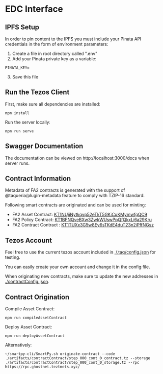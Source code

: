 # EDC Interface

## IPFS Setup

In order to pin content to the IPFS you must include your Pinata API credentials in the form of environment parameters:

1. Create a file in root directory called ".env"
2. Add your Pinata private key as a variable:

```
PINATA_KEY=
```

3. Save this file

## Run the Tezos Client

First, make sure all dependencies are installed:

```
npm install
```

Run the server locally:

```
npm run serve
```

## Swagger Documentation

The documentation can be viewed on http://localhost:3000/docs when server runs.

## Contract Information

Metadata of FA2 contracts is generated with the support of @taqueria/plugin-metadata feature to comply with TZIP-16 standard.

Following smart contracts are originated and can be used for minting:

- FA2 Asset Contract: [KT1NUjiNytkqvp52eTkT5GKiCuKMymwfgQC9](https://better-call.dev/ghostnet/KT1NUjiNytkqvp52eTkT5GKiCuKMymwfgQC9/tokens)
- FA2 Policy Contract: [KT1BFNQveBXw3ZwkWUswPpQfQkxLi6a29Kru](https://better-call.dev/ghostnet/KT1BFNQveBXw3ZwkWUswPpQfQkxLi6a29Kru/tokens)
- FA2 Contract Contract : [KT1TUXx3G5w8Ey6sTKdE4duT23n2iPffNGsz](https://better-call.dev/ghostnet/KT1TUXx3G5w8Ey6sTKdE4duT23n2iPffNGsz/tokens)

## Tezos Account

Feel free to use the current tezos account included in [./.taq/config.json](./.taq/config.json) for testing.

You can easily create your own account and change it in the config file.

When originating new contracts, make sure to update the new addresses in [./contractConfig.json](./contractConfig.json).

## Contract Origination

Compile Asset Contract:

```
npm run compileAssetContract
```

Deploy Asset Contract:

```
npm run deployAssetContract
```

Alternatively:

```
~/smartpy-cli/SmartPy.sh originate-contract --code ./artifacts/contractContract/step_000_cont_0_contract.tz --storage ./artifacts/contractContract/step_000_cont_0_storage.tz --rpc https://rpc.ghostnet.teztnets.xyz/

```
